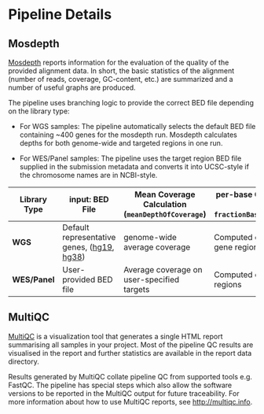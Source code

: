# Pipeline Details

## Mosdepth

[Mosdepth](https://github.com/brentp/mosdepth) reports information for the evaluation of the quality of the provided alignment data.
In short, the basic statistics of the alignment (number of reads, coverage, GC-content, etc.) are summarized and a number of useful graphs are produced.

The pipeline uses branching logic to provide the correct BED file depending on the library type:

- For WGS samples:
The pipeline automatically selects the default BED file containing ~400 genes for the mosdepth run. Mosdepth calculates depths for both genome-wide and targeted regions in one run.

- For WES/Panel samples:
The pipeline uses the target region BED file supplied in the submission metadata and converts it into UCSC-style if the chromosome names are in NCBI-style.

| **Library Type** | **input: BED File**                   | **Mean Coverage Calculation (`meanDepthOfCoverage`)**           | **per-base Coverage of Targeted Regions (to furthur calculate `fractionBasesAboveQualityThresholdRequired`)**                  |
|------------------|------------------------------------|-----------------------------------------|----------------------------------------|
| **WGS**          | Default representative genes, ([hg19](../assets/default_files/hg19_439_omim_genes.bed), [hg38](../assets/default_files/hg38_440_omim_genes.bed)) |  genome-wide average coverage           | Computed over a predefined set of ~400 gene regions         |
| **WES/Panel**    | User-provided BED file                         | Average coverage on user-specified targets | Computed over the user-provided target regions              |

## MultiQC

[MultiQC](http://multiqc.info) is a visualization tool that generates a single HTML report summarising all samples in your project. Most of the pipeline QC results are visualised in the report and further statistics are available in the report data directory.

Results generated by MultiQC collate pipeline QC from supported tools e.g. FastQC. The pipeline has special steps which also allow the software versions to be reported in the MultiQC output for future traceability. For more information about how to use MultiQC reports, see <http://multiqc.info>.
